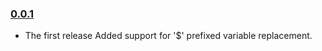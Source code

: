 ### [0.0.1](https://github.com/eklavyamirani/babel-plugin-experiments/releases/tag/v0.0.1)

- The first release
Added support for '$' prefixed variable replacement.